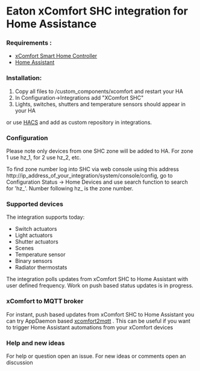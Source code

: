 
# Eaton xComfort SHC integration for Home Assistance 

### Requirements :
- [xComfort Smart Home Controller](https://www.eaton.com/bg/en-gb/catalog/residential/xcomfort-smart-home-controller.html)
- [Home Assistant](https://www.home-assistant.io)


### Installation:
  1. Copy all files to /custom_components/xcomfort and restart your HA
  2. In Configuration->Integrations add "XComfort SHC"
  3. Lights, switches, shutters and temperature sensors should appear in your HA

or use [HACS](https://hacs.xyz/docs/setup/download "HACS") and add as custom repository in integrations.

### Configuration

Please note only devices from one SHC zone will be added to HA. For zone 1 use hz_1, for 2 use hz_2, etc.

To find zone number log into SHC via web console using this address http://ip_address_of_your_integration/system/console/config, go to Configuration Status -> Home Devices and use search function to search for 'hz_'. Number following hz_ is the zone number.

### Supported devices

The integration supports today:
- Switch actuators
- Light actuators 
- Shutter actuators
- Scenes
- Temperature sensor
- Binary sensors
- Radiator thermostats

The integration polls updates from xComfort SHC to Home Assistant with user defined frequency. Work on push based status updates is in progress.


### xComfort to MQTT broker
For instant, push based updates from xComfort SHC to Home Assistant you can try AppDaemon based [xcomfort2mqtt](https://github.com/plamish/xcomfort2mqtt "xcomfort2mqtt") . This can be useful if you want to trigger  Home Assistant automations from your xComfort devices

### Help and new ideas
For help or question open an issue. For new ideas or comments open an discussion


